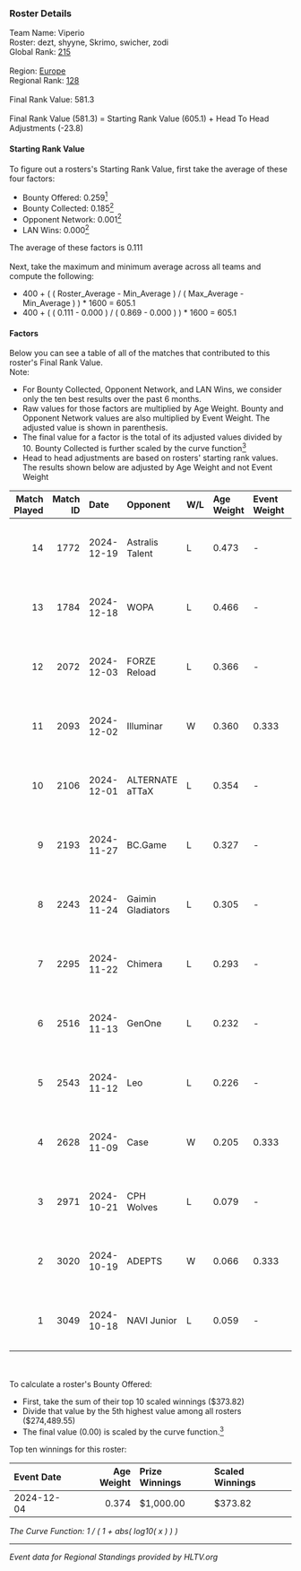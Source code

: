 ### Roster Details<br />
Team Name: Viperio<br />
Roster: dezt, shyyne, Skrimo, swicher, zodi<br />
Global Rank: [215](../../standings_global_2025_04_07.md)<br />
<br />
Region: [Europe]( ../../standings_europe_2025_04_07.md)<br />
Regional Rank: [128]( ../../standings_europe_2025_04_07.md)<br />
<br />
Final Rank Value:  581.3<br />
<br />
Final Rank Value (581.3) = Starting Rank Value (605.1) + Head To Head Adjustments (-23.8)<br />

#### Starting Rank Value<br />
To figure out a rosters's Starting Rank Value, first take the average of these four factors:<br />
- Bounty Offered: 0.259[<sup>1</sup>](#table2)
- Bounty Collected: 0.185[<sup>2</sup>](#table1)
- Opponent Network: 0.001[<sup>2</sup>](#table1)
- LAN Wins: 0.000[<sup>2</sup>](#table1)

The average of these factors is 0.111<br />
<br />
Next, take the maximum and minimum average across all teams and compute the following:<br />
- 400 + ( ( Roster_Average - Min_Average ) / ( Max_Average - Min_Average ) ) * 1600 = 605.1
- 400 + ( ( 0.111 - 0.000 ) / ( 0.869 - 0.000 ) ) * 1600 = 605.1


#### Factors<br />
Below you can see a table of all of the matches that contributed to this roster's Final Rank Value.<br />
Note:<br />

- For Bounty Collected, Opponent Network, and LAN Wins, we consider only the ten best results over the past 6 months.
- Raw values for those factors are multiplied by Age Weight. Bounty and Opponent Network values are also multiplied by Event Weight. The adjusted value is shown in parenthesis.
- The final value for a factor is the total of its adjusted values divided by 10. Bounty Collected is further scaled by the curve function[<sup>3</sup>](#curveFunction)
- Head to head adjustments are based on rosters' starting rank values. The results shown below are adjusted by Age Weight and not Event Weight
<span id="table1"></span><br />


| Match Played | Match ID | Date       | Opponent          | W/L | Age Weight | Event Weight | Bounty Collected | Opponent Network | LAN Wins  | H2H Adj. | Roster                               |
| -: | -: | :- | :- | :- | :- | :- | :- | :- | :- | -: | :- |
|           14 |     1772 | 2024-12-19 | Astralis Talent   | L   | 0.473      | -            | -                | -                | -         |    -6.34 | dezt, shyyne, Skrimo, swicher, zodi  |
|           13 |     1784 | 2024-12-18 | WOPA              | L   | 0.466      | -            | -                | -                | -         |    -4.82 | dezt, shyyne, Skrimo, swicher, zodi  |
|           12 |     2072 | 2024-12-03 | FORZE Reload      | L   | 0.366      | -            | -                | -                | -         |    -4.52 | dezt, shyyne, Skrimo, swicher, zodi  |
|           11 |     2093 | 2024-12-02 | Illuminar         | W   | 0.360      | 0.333        | 0.003 (0.000)    | 0.108 (0.013)    | 0 (0.000) |     6.82 | dezt, shyyne, Skrimo, swicher, zodi  |
|           10 |     2106 | 2024-12-01 | ALTERNATE aTTaX   | L   | 0.354      | -            | -                | -                | -         |    -3.28 | dezt, shyyne, Skrimo, swicher, zodi  |
|            9 |     2193 | 2024-11-27 | BC.Game           | L   | 0.327      | -            | -                | -                | -         |    -3.63 | dezt, shyyne, Skrimo, swicher, zodi  |
|            8 |     2243 | 2024-11-24 | Gaimin Gladiators | L   | 0.305      | -            | -                | -                | -         |    -2.94 | dezt, shyyne, Skrimo, swicher, zodi  |
|            7 |     2295 | 2024-11-22 | Chimera           | L   | 0.293      | -            | -                | -                | -         |    -2.65 | dezt, shyyne, Skrimo, swicher, zodi  |
|            6 |     2516 | 2024-11-13 | GenOne            | L   | 0.232      | -            | -                | -                | -         |    -2.64 | dezt, Silence, Skrimo, swicher, zodi |
|            5 |     2543 | 2024-11-12 | Leo               | L   | 0.226      | -            | -                | -                | -         |    -2.32 | dezt, shyyne, Skrimo, swicher, zodi  |
|            4 |     2628 | 2024-11-09 | Case              | W   | 0.205      | 0.333        | 0.000 (0.000)    | 0.000 (0.000)    | 0 (0.000) |     2.83 | dezt, shyyne, Skrimo, swicher, zodi  |
|            3 |     2971 | 2024-10-21 | CPH Wolves        | L   | 0.079      | -            | -                | -                | -         |    -0.85 | dezt, shyyne, Skrimo, swicher, zodi  |
|            2 |     3020 | 2024-10-19 | ADEPTS            | W   | 0.066      | 0.333        | 0.000 (0.000)    | 0.025 (0.001)    | 0 (0.000) |     0.72 | dezt, shyyne, Skrimo, swicher, zodi  |
|            1 |     3049 | 2024-10-18 | NAVI Junior       | L   | 0.059      | -            | -                | -                | -         |    -0.21 | dezt, shyyne, Skrimo, swicher, zodi  |

<br />
<span id="table2"></span><br />
To calculate a roster's Bounty Offered:<br />

- First, take the sum of their top 10 scaled winnings ($373.82)
- Divide that value by the 5th highest value among all rosters ($274,489.55)
- The final value (0.00) is scaled by the curve function.[<sup>3</sup>](#curveFunction)

Top ten winnings for this roster:<br />

| Event Date | Age Weight | Prize Winnings | Scaled Winnings |
| :- | -: | :- | :- |
| 2024-12-04 |      0.374 | $1,000.00      | $373.82         |


<span id="curveFunction"></span>_The Curve Function: 1 / ( 1 + abs( log10( x ) ) )_<br />

---
_Event data for Regional Standings provided by HLTV.org_<br />
